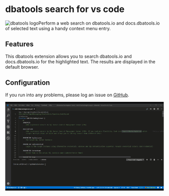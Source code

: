 # dbatools search for vs code

<img align="left" src=https://blog.netnerds.net/wp-content/uploads/2016/05/dbatools.png alt="dbatools logo"> Perform a web search on dbatools.io and docs.dbatools.io of selected text using a handy context menu entry.

## Features

This dbatools extension allows you to search dbatools.io and docs.dbatools.io for the highlighted text. The results are displayed in the default browser.

## Configuration

If you run into any problems, please log an issue on [GitHub](https://github.com/potatoqualitee/vscode-dbatoolsdocs/issues).


![dbatools search](resources/search.gif)